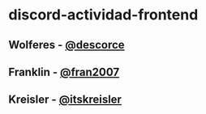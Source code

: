 # discord-actividad-frontend
## Wolferes - [@descorce](https://github.com/descorce/)
## Franklin - [@fran2007](https://github.com/Fran2007/)
## Kreisler - [@itskreisler](https://github.com/itskreisler/)